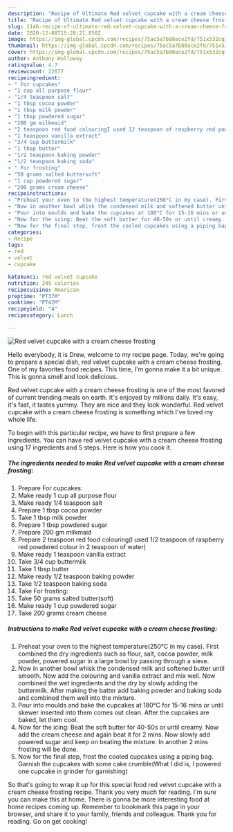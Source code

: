 ```yaml
---
description: "Recipe of Ultimate Red velvet cupcake with a cream cheese frosting"
title: "Recipe of Ultimate Red velvet cupcake with a cream cheese frosting"
slug: 1146-recipe-of-ultimate-red-velvet-cupcake-with-a-cream-cheese-frosting
date: 2020-12-08T15:28:21.850Z
image: https://img-global.cpcdn.com/recipes/75ac5a7b80ace2fd/751x532cq70/red-velvet-cupcake-with-a-cream-cheese-frosting-recipe-main-photo.jpg
thumbnail: https://img-global.cpcdn.com/recipes/75ac5a7b80ace2fd/751x532cq70/red-velvet-cupcake-with-a-cream-cheese-frosting-recipe-main-photo.jpg
cover: https://img-global.cpcdn.com/recipes/75ac5a7b80ace2fd/751x532cq70/red-velvet-cupcake-with-a-cream-cheese-frosting-recipe-main-photo.jpg
author: Anthony Holloway
ratingvalue: 4.7
reviewcount: 22077
recipeingredient:
- " For cupcakes"
- "1 cup all purpose flour"
- "1/4 teaspoon salt"
- "1 tbsp cocoa powder"
- "1 tbsp milk powder"
- "1 tbsp powdered sugar"
- "200 gm milkmaid"
- "2 teaspoon red food colouringI used 12 teaspoon of raspberry red powdered colour in 2 teaspoon of water"
- "1 teaspoon vanilla extract"
- "3/4 cup buttermilk"
- "1 tbsp butter"
- "1/2 teaspoon baking powder"
- "1/2 teaspoon baking soda"
- " For frosting"
- "50 grams salted buttersoft"
- "1 cup powdered sugar"
- "200 grams cream cheese"
recipeinstructions:
- "Preheat your oven to the highest temperature(250°C in my case). First combined the dry ingredients such as flour, salt, cocoa powder, milk powder, powered sugar in a large bowl by passing through a sieve."
- "Now in another bowl whisk the condensed milk and softened butter until smooth. Now add the colouring and vanilla extract and mix well. Now combined the wet ingredients and the dry by slowly adding the buttermilk. After making the batter add baking powder and baking soda and combined them well into the mixture."
- "Pour into moulds and bake the cupcakes at 180°C for 15-16 mins or until skewer inserted into them comes out clean. After the cupcakes are baked, let them cool."
- "Now for the icing: Beat the soft butter for 40-50s or until creamy. Now add the cream cheese and again beat it for 2 mins. Now slowly add powered sugar and keep on beating the mixture. In another 2 mins frosting will be done."
- "Now for the final step, frost the cooled cupcakes using a piping bag. Garnish the cupcakes with some cake crumble(What I did is, I powered one cupcake in grinder for garnishing)"
categories:
- Recipe
tags:
- red
- velvet
- cupcake

katakunci: red velvet cupcake 
nutrition: 249 calories
recipecuisine: American
preptime: "PT37M"
cooktime: "PT42M"
recipeyield: "4"
recipecategory: Lunch

---
```



![Red velvet cupcake with a cream cheese frosting](https://img-global.cpcdn.com/recipes/75ac5a7b80ace2fd/751x532cq70/red-velvet-cupcake-with-a-cream-cheese-frosting-recipe-main-photo.jpg)

Hello everybody, it is Drew, welcome to my recipe page. Today, we're going to prepare a special dish, red velvet cupcake with a cream cheese frosting. One of my favorites food recipes. This time, I'm gonna make it a bit unique. This is gonna smell and look delicious.

Red velvet cupcake with a cream cheese frosting is one of the most favored of current trending meals on earth. It's enjoyed by millions daily. It's easy, it's fast, it tastes yummy. They are nice and they look wonderful. Red velvet cupcake with a cream cheese frosting is something which I've loved my whole life.




To begin with this particular recipe, we have to first prepare a few ingredients. You can have red velvet cupcake with a cream cheese frosting using 17 ingredients and 5 steps. Here is how you cook it.

<!--inarticleads1-->

##### The ingredients needed to make Red velvet cupcake with a cream cheese frosting:

1. Prepare  For cupcakes:
1. Make ready 1 cup all purpose flour
1. Make ready 1/4 teaspoon salt
1. Prepare 1 tbsp cocoa powder
1. Take 1 tbsp milk powder
1. Prepare 1 tbsp powdered sugar
1. Prepare 200 gm milkmaid
1. Prepare 2 teaspoon red food colouring(I used 1/2 teaspoon of raspberry red powdered colour in 2 teaspoon of water)
1. Make ready 1 teaspoon vanilla extract
1. Take 3/4 cup buttermilk
1. Take 1 tbsp butter
1. Make ready 1/2 teaspoon baking powder
1. Take 1/2 teaspoon baking soda
1. Take  For frosting:
1. Take 50 grams salted butter(soft)
1. Make ready 1 cup powdered sugar
1. Take 200 grams cream cheese




<!--inarticleads2-->

##### Instructions to make Red velvet cupcake with a cream cheese frosting:

1. Preheat your oven to the highest temperature(250°C in my case). First combined the dry ingredients such as flour, salt, cocoa powder, milk powder, powered sugar in a large bowl by passing through a sieve.
1. Now in another bowl whisk the condensed milk and softened butter until smooth. Now add the colouring and vanilla extract and mix well. Now combined the wet ingredients and the dry by slowly adding the buttermilk. After making the batter add baking powder and baking soda and combined them well into the mixture.
1. Pour into moulds and bake the cupcakes at 180°C for 15-16 mins or until skewer inserted into them comes out clean. After the cupcakes are baked, let them cool.
1. Now for the icing: Beat the soft butter for 40-50s or until creamy. Now add the cream cheese and again beat it for 2 mins. Now slowly add powered sugar and keep on beating the mixture. In another 2 mins frosting will be done.
1. Now for the final step, frost the cooled cupcakes using a piping bag. Garnish the cupcakes with some cake crumble(What I did is, I powered one cupcake in grinder for garnishing)




So that's going to wrap it up for this special food red velvet cupcake with a cream cheese frosting recipe. Thank you very much for reading. I'm sure you can make this at home. There is gonna be more interesting food at home recipes coming up. Remember to bookmark this page in your browser, and share it to your family, friends and colleague. Thank you for reading. Go on get cooking!
